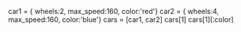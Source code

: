 car1 = { wheels:2, max_speed:160, color:'red'}
car2 = { wheels:4, max_speed:160, color:'blue'}
cars = [car1, car2]
cars[1]
cars[1][:color]
